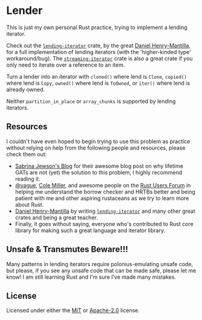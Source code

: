 # Lender

This is just my own personal Rust practice, trying to implement a lending iterator.

Check out the [`lending-iterator`] crate, by the great [Daniel Henry-Mantilla][Daniel], for a full implementation of lending iterators (with the 'higher-kinded type' workaround/bug). The [`streaming-iterator`] crate is also a great crate if you only need to iterate over a reference to an item.

Turn a lender into an iterator with `cloned()` where lend is `Clone`, `copied()` where lend is `Copy`, `owned()` where lend is `ToOwned`, or `iter()` where lend is already owned.

Neither `partition_in_place` or `array_chunks` is supported by lending iterators.

## Resources

I couldn't have even hoped to begin trying to use this problem
as practice without relying on help from the following people and resources,
please check them out:

- [Sabrina Jewson's Blog](https://sabrinajewson.org/blog/the-better-alternative-to-lifetime-gats) for their awesome
blog post on why lifetime GATs are not (yet) the solution to this problem, I highly recommend reading it.
- [@vague](https://users.rust-lang.org/u/vague), [Cole Miller](https://users.rust-lang.org/u/cole-miller),
and awesome people on the [Rust Users Forum](https://users.rust-lang.org/) in helping me understand the borrow checker and HRTBs better
and being patient with me and other aspiring rustaceans as we try to learn more about Rust.
- [Daniel Henry-Mantilla][Daniel] by writing [`lending-iterator`] and many other great crates and being a great teacher.
- Finally, it goes without saying, everyone who's contributed to Rust core library for making such a great language and iterator library.

<!-- markdownlint-disable MD026 -->
## Unsafe & Transmutes Beware!!!

Many patterns in lending iterators require polonius-emulating unsafe code, but please, if you see any unsafe code that can be made safe, please let me know! I am still learning Rust and I'm sure I've made many mistakes.

## License

Licensed under either the [MIT](/LICENSE-MIT.txt) or [Apache-2.0](/LICENSE-APACHE.txt) license.

[Daniel]: https://github.com/danielhenrymantilla
[`lending-iterator`]: https://crates.io/crates/lending-iterator
[`streaming-iterator`]: https://crates.io/crates/streaming-iterator

